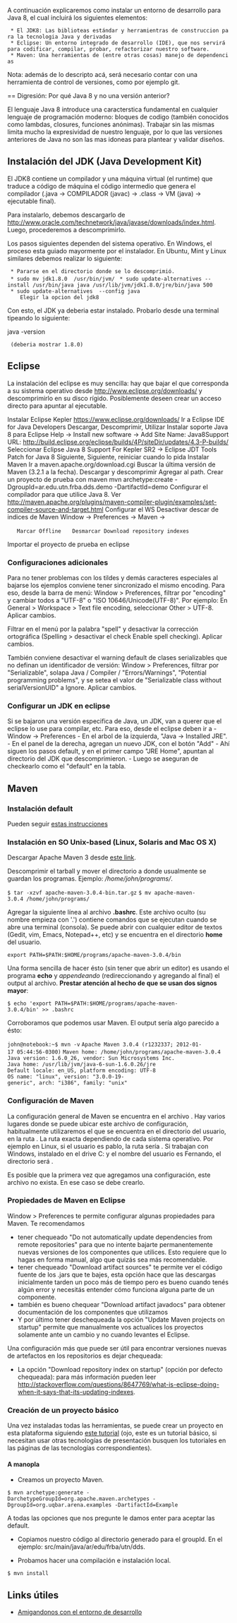 A continuación explicaremos como instalar un entorno de desarrollo para Java 8, el cual incluirá los siguientes elementos:

` * El JDK8: Las biblioteas estándar y herramientras de construccion para la tecnologia Java y derivadas`
` * Eclipse: Un entorno integrado de desarrollo (IDE), que nos servirá para codificar, compilar, probar, refactorizar nuestro software. `
` * Maven: Una herramientas de (entre otras cosas) manejo de dependencias`

Nota: además de lo descripto acá, será necesario contar con una herramienta de control de versiones, como por ejemplo git.

== Digresión: Por qué Java 8 y no una versión anterior?

El lenguaje Java 8 introduce una caracterstica fundamental en cualquier lenguaje de programación moderno: bloques de codigo (también conocidos como lambdas, closures, funciones anónimas). Trabajar sin las mismas limita mucho la expresividad de nuestro lenguaje, por lo que las versiones anteriores de Java no son las mas idoneas para plantear y validar diseños.

Instalación del JDK (Java Development Kit)
------------------------------------------

El JDK8 contiene un compilador y una máquina virtual (el runtime) que traduce a código de máquina el código intermedio que genera el compilador (.java → COMPILADOR (javac) → .class → VM (java) → ejecutable final).

Para instalarlo, debemos descargarlo de <http://www.oracle.com/technetwork/java/javase/downloads/index.html>. Luego, procederemos a descomprimirlo.

Los pasos siguientes dependen del sistema operativo. En Windows, el proceso esta guiado mayormente por el instalador. En Ubuntu, Mint y Linux similares debemos realizar lo siguiente:

` * Pararse en el directorio donde se lo descomprimió.`
` * sudo mv jdk1.8.0  /usr/bin/jvm/`
` * sudo update-alternatives --install /usr/bin/java java /usr/lib/jvm/jdk1.8.0/jre/bin/java 500`
` * sudo update-alternatives  --config java`
`    Elegir la opcion del jdk8`

Con esto, el JDK ya deberia estar instalado. Probarlo desde una terminal tipeando lo siguiente:

java -version

` (deberia mostrar 1.8.0)`

Eclipse
-------

La instalación del eclipse es muy sencilla: hay que bajar el que corresponda a su sistema operativo desde <http://www.eclipse.org/downloads/> y descomprimirlo en su disco rígido. Posiblemente deseen crear un acceso directo para apuntar al ejecutable.

Instalar Eclipse Kepler <https://www.eclipse.org/downloads/> Ir a Eclipse IDE for Java Developers Descargar, Descomprimir, Utilizar Instalar soporte Java 8 para Eclipse Help -&gt; Install new software -&gt; Add Site Name: Java8Support URL: <http://build.eclipse.org/eclipse/builds/4P/siteDir/updates/4.3-P-builds/> Seleccionar Eclipse Java 8 Support For Kepler SR2 -&gt; Eclipse JDT Tools Patch for Java 8 Siguiente, Siguiente, reiniciar cuando lo pida Instalar Maven Ir a maven.apache.org/download.cgi Buscar la última versión de Maven (3.2.1 a la fecha). Descargar y descomprimir Agregar al path. Crear un proyecto de prueba con maven mvn archetype:create -DgroupId=ar.edu.utn.frba.dds.demo -DartifactId=demo Configurar el compilador para que utilice Java 8. Ver <http://maven.apache.org/plugins/maven-compiler-plugin/examples/set-compiler-source-and-target.html> Configurar el WS Desactivar descar de indices de Maven Window -&gt; Preferences -&gt; Maven -&gt;

`   Marcar Offline`
`   Desmarcar Download repository indexes`

Importar el proyecto de prueba en eclipse

### Configuraciones adicionales

Para no tener problemas con los tildes y demás caracteres especiales al bajarse los ejemplos conviene tener sincronizado el mismo encoding. Para eso, desde la barra de menú: Window &gt; Preferences, filtrar por "encoding" y cambiar todos a "UTF-8" o "ISO 10646/Unicode(UTF-8)". Por ejemplo: En General &gt; Workspace &gt; Text file encoding, seleccionar Other &gt; UTF-8. Aplicar cambios.

Filtrar en el menú por la palabra "spell" y desactivar la corrección ortográfica (Spelling &gt; desactivar el check Enable spell checking). Aplicar cambios.

También conviene desactivar el warning default de clases serializables que no definan un identificador de versión: Window &gt; Preferences, filtrar por "Serializable", solapa Java / Compiler / "Errors/Warnings", "Potential programming problems", y se setea el valor de "Serializable class without serialVersionUID" a Ignore. Aplicar cambios.

### Configurar un JDK en eclipse

Si se bajaron una versión especifica de Java, un JDK, van a querer que el eclipse lo use para compilar, etc. Para eso, desde el eclipse deben ir a - Window -&gt; Preferences - En el arbol de la izquierda, "Java -&gt; Installed JRE". - En el panel de la derecha, agregan un nuevo JDK, con el botón "Add" - Ahí siguen los pasos default, y en el primer campo "JRE Home", apuntan al directorio del JDK que descomprimieron. - Luego se aseguran de checkearlo como el "default" en la tabla.

Maven
-----

### Instalación default

Pueden seguir [estas instrucciones](http://maven.apache.org/download.cgi#Installation)

### Instalación en SO Unix-based (Linux, Solaris and Mac OS X)

Descargar Apache Maven 3 desde [este link](http://apache.dattatec.com/maven/maven-3/3.0.4/binaries/apache-maven-3.0.4-bin.tar.gz).

Descomprimir el tarball y mover el directorio a donde usualmente se guardan los programas. Ejemplo: */home/john/programs/*.

`$ tar -xzvf apache-maven-3.0.4-bin.tar.gz`
`$ mv apache-maven-3.0.4 /home/john/programs/`

Agregar la siguiente línea al archivo **.bashrc**. Este archivo oculto (su nombre empieza con '.') contiene comandos que se ejecutan cuando se abre una terminal (consola). Se puede abrir con cualquier editor de textos (Gedit, vim, Emacs, Notepad++, etc) y se encuentra en el directorio **home** del usuario.

`export PATH=$PATH:$HOME/programs/apache-maven-3.0.4/bin`

Una forma sencilla de hacer ésto (sin tener que abrir un editor) es usando el programa **echo** y *appendeando* (redireccionando y agregando al final) el output al archivo. **Prestar atención al hecho de que se usan dos signos mayor**:

`$ echo 'export PATH=$PATH:$HOME/programs/apache-maven-3.0.4/bin' >> .bashrc`

Corroboramos que podemos usar Maven. El output sería algo parecido a ésto:

`john@notebook:~$ mvn -v`
`Apache Maven 3.0.4 (r1232337; 2012-01-17 05:44:56-0300)`
`Maven home: /home/john/programs/apache-maven-3.0.4`
`Java version: 1.6.0_26, vendor: Sun Microsystems Inc.`
`Java home: /usr/lib/jvm/java-6-sun-1.6.0.26/jre`
`Default locale: en_US, platform encoding: UTF-8`
`OS name: "linux", version: "3.0.0-19-generic", arch: "i386", family: "unix"`

### Configuración de Maven

La configuración general de Maven se encuentra en el archivo . Hay varios lugares donde se puede ubicar este archivo de configuración, habitualmente utilizaremos el que se encuentra en el directorio del usuario, en la ruta . La ruta exacta dependiendo de cada sistema operativo. Por ejemplo en Linux, si el usuario es pablo, la ruta sería . Si trabajan con Windows, instalado en el drive C: y el nombre del usuario es Fernando, el directorio será .

Es posible que la primera vez que agregamos una configuración, este archivo no exista. En ese caso se debe crearlo.

### Propiedades de Maven en Eclipse

Window &gt; Preferences te permite configurar algunas propiedades para Maven. Te recomendamos

-   tener chequeado "Do not automatically update dependencies from remote repositories" para que no intente bajarte permanentemente nuevas versiones de los componentes que utilices. Esto requiere que lo hagas en forma manual, algo que quizás sea más recomendable.
-   tener chequeado "Download artifact sources" te permite ver el código fuente de los .jars que te bajes, esta opción hace que las descargas inicialmente tarden un poco más de tiempo pero es bueno cuando tenés algún error y necesitás entender cómo funciona alguna parte de un componente.
-   también es bueno chequear "Download artifact javadocs" para obtener documentación de los componentes que utilizamos
-   Y por último tener deschequeada la opción "Update Maven projects on startup" permite que manualmente vos actualices los proyectos solamente ante un cambio y no cuando levantes el Eclipse.

Una configuración más que puede ser útil para encontrar versiones nuevas de artefactos en los repositorios es dejar chequeada:

-   La opción "Download repository index on startup" (opción por defecto chequeada): para más información pueden leer <http://stackoverflow.com/questions/8647769/what-is-eclipse-doing-when-it-says-that-its-updating-indexes>.

### Creación de un proyecto básico

Una vez instaladas todas las herramientas, se puede crear un proyecto en esta plataforma siguiendo [este tutorial](creacion-de-un-proyecto-maven-basico.html) (ojo, este es un tutorial básico, si necesitan usar otras tecnologías de presentación busquen los tutoriales en las páginas de las tecnologías correspondientes).

#### A manopla

-   Creamos un proyecto Maven.

`$ mvn archetype:generate -DarchetypeGroupId=org.apache.maven.archetypes -DgroupId=org.uqbar.arena.examples -DartifactId=Example`

A todas las opciones que nos pregunte le damos enter para aceptar las default.

-   Copiamos nuestro código al directorio generado para el groupId. En el ejemplo: src/main/java/ar/edu/frba/utn/dds.

<!-- -->

-   Probamos hacer una compilación e instalación local.

`$ mvn install`

Links útiles
------------

-   [Amigandonos con el entorno de desarrollo](amigandonos-con-el-entorno-de-desarrollo.html)

